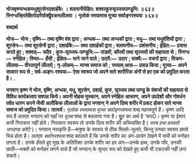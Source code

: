 **भोजवृष्ण्यन्धकमधुशूरसेनदशार्हकै: ।** **श्लाघनीयेहित: शश्वत्कुरुसृञ्जयपाण्डुभि: ॥ ६३॥** **स्निग्धसि्मतेक्षितोदारैर्वाक्यैॢवक्रमलीलया ।** **नृलोकं रमयामास मूत्र्या सर्वाङ्गरश्यया ॥ ६४॥** 

**शब्दार्थ** 

**भोज—** **भोज** **; वृष्णि—** **तथा वृष्णि वंश द्वारा** **; अन्धक—** **तथा अन्धकों द्वारा** **; मधु—** **तथा मधुवंशियों द्वारा** **; शूरसेन—** **तथा शूरसेनों** **द्वारा** **; दशार्हकै:—** **तथा दशार्हकों द्वारा** **; श्लाघनीय—** **प्रशंसनीय** **; ईहित:—** **प्रयास करते हुए** **; शश्वत्—** **सदैव** **; कुरु-सृञ्जय-पाण्डुभि:—** **पांडवों, कौरवों तथा सृञ्जयों की सहायता से** **; स्निग्ध—** **स्नेहिल** **; स्मित—** **हँसी** **; ईक्षित—** **माने जाने वाले** **; उदारै:—** **उदार** **; वाक्यै:—** **वचनों द्वारा** **; विक्रम-लीलया—** **वीरतापूर्ण लीलाऐ** **; नृ-लोकम्—** **मानव समाज को** **; रमयाम् आस—** **प्रसन्न किया** **; मूत्र्या—** **अपने** **साकार रूप से** **; सर्व-अङ्ग-रश्यया—** **ऐसा स्वरूप जो अपने सारे शारीरिक अंगों से हर एक को प्रमुदित करता है।** **.** 

**भगवान् कृष्ण ने भोज, वृष्णि, अन्धक, मधु, शूरसेन, दशार्ह, कुरु, सृञ्जय तथा पाण्डु के** **वंशजों की सहायता से विविध कार्यकलाप सश्पन्न किये। अपनी मोहक मुस्कान, अपने स्नेहिल** **आचरण, अपने उपदेशों और गोवर्धन पर्वत धारण करने जैसी अलौकिक लीलाओं के द्वारा भगवान्** **ने अपने दिव्य शरीर में प्रकट होकर सारे मानव समाज को प्रमुदित किया।** **तात्पर्य :** *नृलोकं रमयामास मूत्र्या सर्वाङ्गरश्यया* शब्द महत्त्वपूर्ण हैं। कृष्ण आदि रूप हैं अतएव भगवान् को यहाँ पर *मूत्र्या* शब्द से बतलाया गया है। मूॢत का अर्थ है 'रूपÓ। कृष्ण या ईश्वर कभी निराकार नहीं होते। निराकार स्वरूप तो उनके दिव्य शरीर की अभिव्यक्ति है ( *यस्य प्रभा प्रभवतो जगदण्ड कोटि* )। भगवान् नराकृति हैं—मनुष्य के स्वरूप से ठीक मिलते-जुलते, किन्तु उनका स्वरूप हमसे भिन्न होता है। अतएव *सर्वांगरश्यया* शब्द बतलाते हैं कि उनके शरीर का अंग-प्रत्यंग देखने में सभी को मनोहर लगता है। उनके हँसते हुए मुख के अतिरिक्त उनके शरीर का हर अंग—उनके हाथ, उनके पाँव, उनकी छाती—भक्तों को मनोहर लगने वाले हैं जो भगवान् के सुन्दर रूप को देखते हुए कभी भी टकटकी नहीं लगा सकते।  